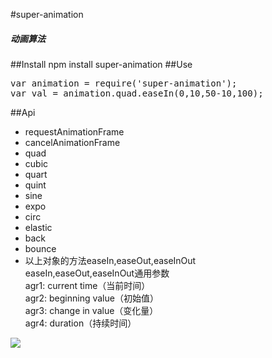 #super-animation
 <h5>动画算法</h5>
##Install
npm install super-animation
##Use
<pre>
var animation = require('super-animation');
var val = animation.quad.easeIn(0,10,50-10,100);
</pre>
##Api
<ul>
<li>requestAnimationFrame</li>
<li>cancelAnimationFrame</li>
<li>quad</li>
<li>cubic</li>
<li>quart</li>
<li>quint</li>
<li>sine</li>
<li>expo</li>
<li>circ</li>
<li>elastic</li>
<li>back</li>
<li>bounce</li>
<li>
    以上对象的方法easeIn,easeOut,easeInOut<br>
    easeIn,easeOut,easeInOut通用参数<br>
    agr1: current time（当前时间）<br>
    agr2: beginning value（初始值）<br>
    agr3: change in value（变化量）<br>
    agr4: duration（持续时间）<br>
</li>
</ul>
<img src="https://img.wuage.com/147635054616625算法.png">